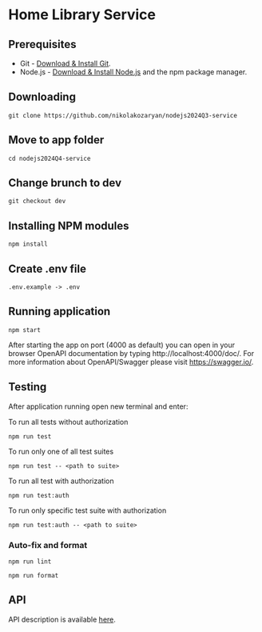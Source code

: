 # Home Library Service

## Prerequisites

- Git - [Download & Install Git](https://git-scm.com/downloads).
- Node.js - [Download & Install Node.js](https://nodejs.org/en/download/) and the npm package manager.

## Downloading

```
git clone https://github.com/nikolakozaryan/nodejs2024Q3-service
```

## Move to app folder

```
cd nodejs2024Q4-service
```

## Change brunch to dev

```
git checkout dev
```

## Installing NPM modules

```
npm install
```

## Create .env file

```
.env.example -> .env
```

## Running application

```
npm start
```

After starting the app on port (4000 as default) you can open
in your browser OpenAPI documentation by typing http://localhost:4000/doc/.
For more information about OpenAPI/Swagger please visit https://swagger.io/.

## Testing

After application running open new terminal and enter:

To run all tests without authorization

```
npm run test
```

To run only one of all test suites

```
npm run test -- <path to suite>
```

To run all test with authorization

```
npm run test:auth
```

To run only specific test suite with authorization

```
npm run test:auth -- <path to suite>
```

### Auto-fix and format

```
npm run lint
```

```
npm run format
```

## API

API description is available [here](https://github.com/AlreadyBored/nodejs-assignments/blob/main/assignments/rest-service/assignment.md#assignment-rest-service).
